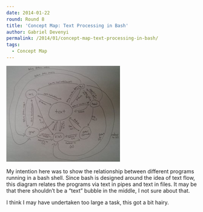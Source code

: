 ```yaml
---
date: 2014-01-22
round: Round 8
title: 'Concept Map: Text Processing in Bash'
author: Gabriel Devenyi
permalink: /2014/01/concept-map-text-processing-in-bash/
tags:
  - Concept Map
---
```

[<img class="alignnone size-medium wp-image-5596" alt="2014-01-22 11.53.11" src="/uploads/2014/01/2014-01-22-11.53.11-300x253.jpg" width="300" height="253" />][1]

My intention here was to show the relationship between different programs running in a bash shell. Since bash is designed around the idea of text flow, this diagram relates the programs via text in pipes and text in files. It may be that there shouldn&#8217;t be a &#8220;text&#8221; bubble in the middle, I not sure about that.

I think I may have undertaken too large a task, this got a bit hairy.

 [1]: /uploads/2014/01/2014-01-22-11.53.11.jpg
